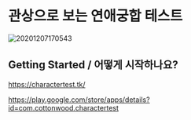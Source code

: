 # 관상으로 보는 연애궁합 테스트

![20201207170543](https://user-images.githubusercontent.com/79053495/107883502-baebde00-6f32-11eb-9076-2dbef7abfbde.png)


## Getting Started / 어떻게 시작하나요?

https://charactertest.tk/

https://play.google.com/store/apps/details?id=com.cottonwood.charactertest

